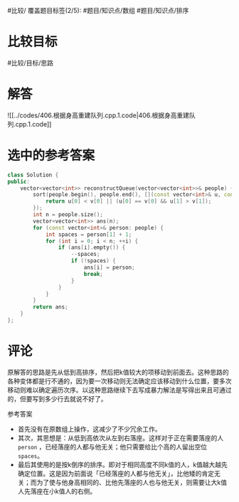 #比较/
覆盖题目标签(2/5): #题目/知识点/数组 #题目/知识点/排序

# 比较目标

#比较/目标/思路

# 解答

![[../codes/406.根据身高重建队列.cpp.1.code|406.根据身高重建队列.cpp.1.code]]

# 选中的参考答案

``` C++
class Solution {
public:
    vector<vector<int>> reconstructQueue(vector<vector<int>>& people) {
        sort(people.begin(), people.end(), [](const vector<int>& u, const vector<int>& v) {
            return u[0] < v[0] || (u[0] == v[0] && u[1] > v[1]);
        });
        int n = people.size();
        vector<vector<int>> ans(n);
        for (const vector<int>& person: people) {
            int spaces = person[1] + 1;
            for (int i = 0; i < n; ++i) {
                if (ans[i].empty()) {
                    --spaces;
                    if (!spaces) {
                        ans[i] = person;
                        break;
                    }
                }
            }
        }
        return ans;
    }
};
```

# 评论

原解答的思路是先从低到高排序，然后把k值较大的项移动到前面去。这种思路的各种变体都是行不通的，因为要一次移动则无法确定应该移动到什么位置，要多次移动则难以确定遍历次序。以这种思路继续下去写成暴力解法是写得出来且可通过的，但要写到多少行去就说不好了。

参考答案
- 首先没有在原数组上操作，这减少了不少冗余工作。
- 其次，其思想是：从低到高依次从左到右落座。这样对于正在需要落座的人 `person` ，已经落座的人都与他无关；他只需要给比个高的人留出空位 `spaces`。
- 最后其使用的是按k倒序的排序。即对于相同高度不同k值的人，k值越大越先确定位置。这是因为前面说「已经落座的人都与他无关」，比他矮的肯定无关；而为了使与他身高相同的、比他先落座的人也与他无关，则需要让大k值人先落座在小k值人的右侧。